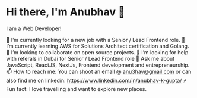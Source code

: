 # Hi there, I'm Anubhav 👋

I am a Web Developer!

🔭 I’m currently looking for a new job with a Senior / Lead Frontend role.
🌱 I’m currently learning AWS for Solutions Architect certification and Golang.
👯 I’m looking to collaborate on open source projects.
🤔 I’m looking for help with referals in Dubai for Senior / Lead Frontend role
💬 Ask me about JavaScript, ReactJS, NextJs, Frontend development and entrepreneurship.
📫 How to reach me: You can shoot an email @ anu3hav@gmail.com or can also find me on linkedin: https://www.linkedin.com/in/anubhav-k-gupta/
⚡ Fun fact: I love travelling and want to explore new places.

<!--
**Xperience0501/Xperience0501** is a ✨ _special_ ✨ repository because its `README.md` (this file) appears on your GitHub profile.

Here are some ideas to get you started:

- 🔭 I’m currently working on ...
- 🌱 I’m currently learning ...
- 👯 I’m looking to collaborate on ...
- 🤔 I’m looking for help with ...
- 💬 Ask me about ...
- 📫 How to reach me: ...
- 😄 Pronouns: ...
- ⚡ Fun fact: ...
-->
